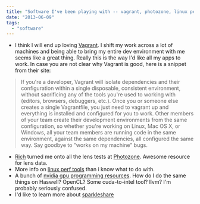 ```yaml
---
title: "Software I've been playing with -- vagrant, photozone, linux perf tools, cuda, etc"
date: "2013-06-09"
tags: 
  - "software"
---
```


- I think I will end up loving [Vagrant](http://www.vagrantup.com/). I shift my work across a lot of machines and being able to bring my entire dev environment with me seems like a great thing. Really this is the way I'd like all my apps to work. In case you are not clear why Vagrant is good, here is a snippet from their site:

> If you're a developer, Vagrant will isolate dependencies and their configuration within a single disposable, consistent environment, without sacrificing any of the tools you're used to working with (editors, browsers, debuggers, etc.). Once you or someone else creates a single Vagrantfile, you just need to vagrant up and everything is installed and configured for you to work. Other members of your team create their development environments from the same configuration, so whether you're working on Linux, Mac OS X, or Windows, all your team members are running code in the same environment, against the same dependencies, all configured the same way. Say goodbye to "works on my machine" bugs.

- [Rich](http://www.tongfamily.com) turned me onto all the lens tests at [Photozone](http://www.photozone.de/all-tests). Awesome resource for lens data.
- More info on [linux perf tools](http://www.slideshare.net/brendangregg/linux-performance-analysis-and-tools) than i know what to do with.
- A bunch of [nvidia gpu programming resources](http://nvlabs.github.io/moderngpu/). How do I do the same things on Haswell? OpenCL? Some cuda-to-intel tool? llvm? I'm probably seriously confused.
- I'd like to learn more about [sparkleshare](http://sparkleshare.org/)
